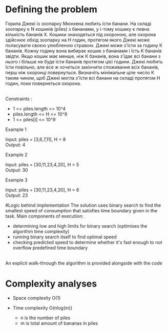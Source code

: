 # Defining the problem 

Горила Джекі із зоопарку Мюнхена любить їсти банани. На складі зоопарку є N кошиків (piles) з бананами, 
у і-тому кошику є певна кількість бананів Х. Кошики знаходяться під охороною, але охорона здійснює обхід 
зоопарку на Н годин, протягом якого Джекі може поласувати своєю улюбленою стравою. Джекі може з'їсти за
 годину К бананів. Кожну годину вона вибирає кошик з бананами і їсть К бананів звідти. Якщо кошик має менше, 
 ніж К бананів, вона з'їдає всі банани з нього і більше не буде їсти бананів протягом цієї години. Джекі любить 
 їсти повільно, але все ж хочеться закінчити споживання всіх бананів, перш ніж охоронці повернуться. Визначіть 
 мінімальне ціле число К таким чином, щоб Джекі могла з'їсти всі банани на складі протягом Н годин, поки повернеться 
 охорона.
 <br>
 </br>
 
 Constraints :
  - 1 <= piles.length <= 10^4
  - piles.length <= H <= 10^9
  - 1 <= piles[i] <= 10^9
  
  Example 1
  
  Input: piles = [3,6,7,11], H = 8 <br>
  Output: 4
  
  Example 2 
  
  Input: piles = [30,11,23,4,20], H = 5 <br>
  Output: 30
  
  Example 3
  
  Input: piles = [30,11,23,4,20], H = 6 <br>
  Output: 23
  
  #Logic behind implementation
  The solution uses binary search to find the smallest speed of consumption that satisfies 
  time boundary given in the task. 
  Main components of execution:
  - determining low and high limits for binary search (optimises the algorithm time complexity)
  - running binary search itself to find optimal speed 
  - checking predicted speed to determine whether it's fast enough to not overflow predefined time boundary
  <br>
  An explicit walk-through the algorithm is provided alongside with the code 
  
  # Complexity analyses 
  
  - Space complexity O(1)
  - Time complexity O(nlog(m))
      
      - n is the number of piles <br>
      - m is total amount of bananas in piles <br>
 
  
  
  
  
